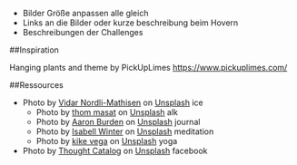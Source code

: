 + Bilder Größe anpassen alle gleich
+ Links an die Bilder oder kurze beschreibung beim Hovern
+ Beschreibungen der Challenges


##Inspiration

Hanging plants and theme by PickUpLimes
https://www.pickuplimes.com/

##Ressources

+ Photo by <a href="https://unsplash.com/@vidarnm?utm_source=unsplash&utm_medium=referral&utm_content=creditCopyText">Vidar Nordli-Mathisen</a> on <a href="https://unsplash.com/s/photos/freezing?utm_source=unsplash&utm_medium=referral&utm_content=creditCopyText">Unsplash</a>
  ice
  + Photo by <a href="https://unsplash.com/@tomterifx?utm_source=unsplash&utm_medium=referral&utm_content=creditCopyText">thom masat</a> on <a href="https://unsplash.com/s/photos/alcoholic?utm_source=unsplash&utm_medium=referral&utm_content=creditCopyText">Unsplash</a>
  alk
  + Photo by <a href="https://unsplash.com/@aaronburden?utm_source=unsplash&utm_medium=referral&utm_content=creditCopyText">Aaron Burden</a> on <a href="https://unsplash.com/s/photos/journal?utm_source=unsplash&utm_medium=referral&utm_content=creditCopyText">Unsplash</a>
  journal
  + Photo by <a href="https://unsplash.com/@isabellwinter?utm_source=unsplash&utm_medium=referral&utm_content=creditCopyText">Isabell Winter</a> on <a href="https://unsplash.com/s/photos/meditation?utm_source=unsplash&utm_medium=referral&utm_content=creditCopyText">Unsplash</a>
  meditation
  + Photo by <a href="https://unsplash.com/@kikekiks?utm_source=unsplash&utm_medium=referral&utm_content=creditCopyText">kike vega</a> on <a href="https://unsplash.com/s/photos/yoga?utm_source=unsplash&utm_medium=referral&utm_content=creditCopyText">Unsplash</a>
  yoga
 +  Photo by <a href="https://unsplash.com/@thoughtcatalog?utm_source=unsplash&utm_medium=referral&utm_content=creditCopyText">Thought Catalog</a> on <a href="https://unsplash.com/s/photos/facebook?utm_source=unsplash&utm_medium=referral&utm_content=creditCopyText">Unsplash</a>
  facebook